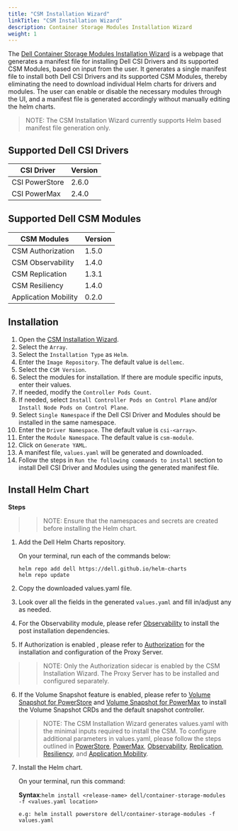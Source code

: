 ```yaml
---
title: "CSM Installation Wizard"
linkTitle: "CSM Installation Wizard"
description: Container Storage Modules Installation Wizard
weight: 1
---
```


The [Dell Container Storage Modules Installation Wizard](./src/index.html) is a webpage that generates a manifest file for installing Dell CSI Drivers and its supported CSM Modules, based on input from the user. It generates a single manifest file to install both Dell CSI Drivers and its supported CSM Modules, thereby eliminating the need to download individual Helm charts for drivers and modules. The user can enable or disable the necessary modules through the UI, and a manifest file is generated accordingly without manually editing the helm charts.

>NOTE: The CSM Installation Wizard currently supports Helm based manifest file generation only.

## Supported Dell CSI Drivers

| CSI Driver         | Version   | 
| ------------------ | --------- | 
| CSI PowerStore     | 2.6.0     | 
| CSI PowerMax       | 2.4.0     | 

## Supported Dell CSM Modules

| CSM Modules          | Version   | 
| ---------------------| --------- | 
| CSM Authorization    | 1.5.0     | 
| CSM Observability    | 1.4.0     |
| CSM Replication      | 1.3.1     |
| CSM Resiliency       | 1.4.0     |
| Application Mobility | 0.2.0     |

## Installation

1. Open the [CSM Installation Wizard](./src/index.html).
2. Select the `Array`.
3. Select the `Installation Type` as `Helm`.
4. Enter the `Image Repository`. The default value is `dellemc`.
5. Select the `CSM Version`. 
6. Select the modules for installation. If there are module specific inputs, enter their values. 
7. If needed, modify the `Controller Pods Count`.
8. If needed, select `Install Controller Pods on Control Plane` and/or `Install Node Pods on Control Plane`.
9. Select `Single Namespace` if the Dell CSI Driver and Modules should be installed in the same namespace.
10. Enter the `Driver Namespace`. The default value is `csi-<array>`.
11. Enter the `Module Namespace`. The default value is `csm-module`. 
12. Click on `Generate YAML`.
13. A manifest file, `values.yaml` will be generated and downloaded. 
14. Follow the steps in `Run the following commands to install` section to install Dell CSI Driver and Modules using the generated manifest file. 

## Install Helm Chart

**Steps**

>> NOTE: Ensure that the namespaces and secrets are created before installing the Helm chart.

1. Add the Dell Helm Charts repository.

    On your terminal, run each of the commands below:

    ```terminal
    helm repo add dell https://dell.github.io/helm-charts
    helm repo update
    ```

2. Copy the downloaded values.yaml file. 

3. Look over all the fields in the generated `values.yaml` and fill in/adjust any as needed.

4. For the Observability module, please refer [Observability](../../observability/deployment/#post-installation-dependencies) to install the post installation dependencies.

5. If Authorization is enabled , please refer to [Authorization](../../authorization/deployment/helm/) for the installation and configuration of the Proxy Server.

>> NOTE: Only the Authorization sidecar is enabled by the CSM Installation Wizard. The Proxy Server has to be installed and configured separately.

6. If the Volume Snapshot feature is enabled, please refer to [Volume Snapshot for PowerStore](../../csidriver/installation/helm/powerstore/#optional-volume-snapshot-requirements) and [Volume Snapshot for PowerMax](../../csidriver/installation/helm/powermax/#optional-volume-snapshot-requirements) to install the Volume Snapshot CRDs and the default snapshot controller.

>> NOTE: The CSM Installation Wizard generates values.yaml with the minimal inputs required to install the CSM. To configure additional parameters in values.yaml, please follow the steps outlined in [PowerStore](../../csidriver/installation/helm/powerstore/#install-the-driver), [PowerMax](../../csidriver/installation/helm/powermax/#install-the-driver), [Observability](../../observability/), [Replication](../../replication/), [Resiliency](../../resiliency/), and [Application Mobility](../../applicationmobility/).

7. Install the Helm chart.

    On your terminal, run this command:

    **Syntax**:`helm install <release-name> dell/container-storage-modules -f <values.yaml location>` <br/>

    ```terminal
    e.g: helm install powerstore dell/container-storage-modules -f values.yaml
    ```
